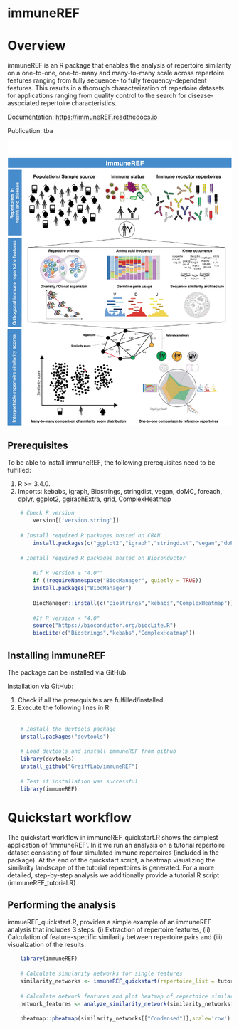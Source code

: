 # immuneREF

Overview
========

immuneREF is an R package that enables the analysis of repertoire similarity on a one-to-one, one-to-many and many-to-many scale across repertoire features ranging from fully sequence- to fully frequency-dependent features. This results in a thorough characterization of repertoire datasets for applications ranging from quality control to the search for disease-associated repertoire characteristics.

Documentation: https://immuneREF.readthedocs.io

Publication: tba

![alt text](docs/source/images/immuneREF_Figures-01.jpg?raw=true)

Prerequisites
-------------

To be able to install immuneREF, the following prerequisites need to be fulfilled:

1.  R >= 3.4.0.
2.  Imports: kebabs, igraph, Biostrings, stringdist, vegan, doMC, foreach, dplyr, ggplot2, ggiraphExtra, grid, ComplexHeatmap

```r 
    # Check R version
        version[['version.string']]

    # Install required R packages hosted on CRAN
        install.packages(c("ggplot2","igraph","stringdist","vegan","doParallel","foreach","dplyr","grid"))

    # Install required R packages hosted on Bioconductor 
    
        #If R version ≥ "4.0""
        if (!requireNamespace("BiocManager", quietly = TRUE))
        install.packages("BiocManager")
    
        BiocManager::install(c("Biostrings","kebabs","ComplexHeatmap"))
    
        #If R version < "4.0"
        source("https://bioconductor.org/biocLite.R")
        biocLite(c("Biostrings","kebabs","ComplexHeatmap"))
```

Installing immuneREF
--------------------

The package can be installed via GitHub.

Installation via GitHub:
1.  Check if all the prerequisites are fulfilled/installed.
2.  Execute the following lines in R:

```r

    # Install the devtools package
    install.packages("devtools")
    
    # Load devtools and install immuneREF from github 
    library(devtools)
    install_github("GreiffLab/immuneREF")
    
    # Test if installation was successful
    library(immuneREF)
```    


Quickstart workflow
===================

The quickstart workflow in immuneREF_quickstart.R shows the simplest application of 'immuneREF'. In it we run an analysis on a tutorial repertoire dataset consisting of four simulated immune repertoires (included in the package). At the end of the quickstart script, a heatmap visualizing the similarity landscape of the tutorial repertoires is generated. For a more detailed, step-by-step analysis we additionally provide a tutorial R script (immuneREF_tutorial.R)


Performing the analysis
-----------------------

immueREF_quickstart.R, provides a simple example of an immuneREF analysis that includes 3 steps: (i) Extraction of repertoire features, (ii) Calculation of feature-specific similarity between repertoire pairs and (iii) visualization of the results. 

```r
    library(immuneREF)
    
    # Calculate simularity networks for single features
    similarity_networks <- immuneREF_quickstart(repertoire_list = tutorial_repertoires)
    
    # Calculate network features and plot heatmap of repertoire similarities
    network_features <- analyze_similarity_network(similarity_networks[["Condensed"]])
    
    pheatmap::pheatmap(similarity_networks[["Condensed"]],scale='row')

```
